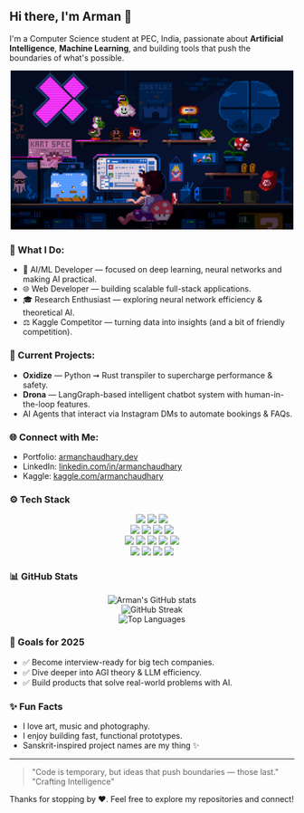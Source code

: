 ## Hi there, I'm Arman 👋

I'm a Computer Science student at PEC, India, passionate about **Artificial Intelligence**, **Machine Learning**, and building tools that push the boundaries of what's possible.

<p align="center">
  <img src="cool.gif" alt="Arman says hi!" href="https://armanchaudhary.site" width="500" />
</p>


### 🌟 What I Do:

* 🤖 AI/ML Developer — focused on deep learning, neural networks and making AI practical.
* 🌐 Web Developer — building scalable full-stack applications.
* 🎓 Research Enthusiast — exploring neural network efficiency & theoretical AI.
* ⚖️ Kaggle Competitor — turning data into insights (and a bit of friendly competition).

### 🎯 Current Projects:

* **Oxidize** — Python ➞ Rust transpiler to supercharge performance & safety.
* **Drona** — LangGraph-based intelligent chatbot system with human-in-the-loop features.
* AI Agents that interact via Instagram DMs to automate bookings & FAQs.

### 🌐 Connect with Me:

* Portfolio: [armanchaudhary.dev](https://armanchaudhary.dev)
* LinkedIn: [linkedin.com/in/armanchaudhary](https://linkedin.com/in/armanchaudhary)
* Kaggle: [kaggle.com/armanchaudhary](https://kaggle.com/armanchaudhary)

### ⚙️ Tech Stack

<div align="center">

<img src="https://img.shields.io/badge/Python-3776AB?style=for-the-badge&logo=python&logoColor=white" />
<img src="https://img.shields.io/badge/TypeScript-3178C6?style=for-the-badge&logo=typescript&logoColor=white" />
<img src="https://img.shields.io/badge/C++-00599C?style=for-the-badge&logo=c%2B%2B&logoColor=white" />
<br/>
<img src="https://img.shields.io/badge/PyTorch-EE4C2C?style=for-the-badge&logo=pytorch&logoColor=white" />
<img src="https://img.shields.io/badge/TensorFlow-FF6F00?style=for-the-badge&logo=tensorflow&logoColor=white" />
<img src="https://img.shields.io/badge/HuggingFace-FFD21F?style=for-the-badge&logo=huggingface&logoColor=black" />
<img src="https://img.shields.io/badge/LangChain-2B2E4A?style=for-the-badge&logo=chainlink&logoColor=white" />
<br/>
<img src="https://img.shields.io/badge/React-20232A?style=for-the-badge&logo=react&logoColor=61DAFB" />
<img src="https://img.shields.io/badge/Node.js-339933?style=for-the-badge&logo=nodedotjs&logoColor=white" />
<img src="https://img.shields.io/badge/Express-000000?style=for-the-badge&logo=express&logoColor=white" />
<img src="https://img.shields.io/badge/MongoDB-47A248?style=for-the-badge&logo=mongodb&logoColor=white" />
<img src="https://img.shields.io/badge/TailwindCSS-06B6D4?style=for-the-badge&logo=tailwindcss&logoColor=white" />
<br/>
<img src="https://img.shields.io/badge/Git-F05032?style=for-the-badge&logo=git&logoColor=white" />
<img src="https://img.shields.io/badge/Docker-2496ED?style=for-the-badge&logo=docker&logoColor=white" />
<img src="https://img.shields.io/badge/Linux-FCC624?style=for-the-badge&logo=linux&logoColor=black" />
<img src="https://img.shields.io/badge/VSCode-007ACC?style=for-the-badge&logo=visualstudiocode&logoColor=white" />

</div>

### 📊 GitHub Stats

<div align="center">
  <img src="https://github-readme-stats.vercel.app/api?username=Arman176001&show_icons=true&theme=radical" alt="Arman's GitHub stats" />
  <br/>
  <img src="https://github-readme-streak-stats.herokuapp.com/?user=Arman176001&theme=radical" alt="GitHub Streak" />
  <br/>
  <img src="https://github-readme-stats.vercel.app/api/top-langs/?username=Arman176001&layout=compact&theme=radical" alt="Top Languages" />
</div>

### 🚀 Goals for 2025

* ✅ Become interview-ready for big tech companies.
* ✅ Dive deeper into AGI theory & LLM efficiency.
* ✅ Build products that solve real-world problems with AI.

### ✨ Fun Facts

* I love art, music and photography.
* I enjoy building fast, functional prototypes.
* Sanskrit-inspired project names are my thing ✨

---

> "Code is temporary, but ideas that push boundaries — those last."
> "Crafting Intelligence"

Thanks for stopping by ❤️. Feel free to explore my repositories and connect!
